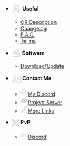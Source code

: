 - <img src="_media/icons/useful.png" alt="Useful Icon" style="vertical-align: middle;"> **Useful**
  - [CR Description](useful/profile.md)
  - [Changelog](useful/changelog.md)
  - [F.A.Q.](useful/faq.md)
  - [Terms](useful/terms.md)

- <img src="_media/icons/soft.png" alt="Software Icon" style="vertical-align: middle;"> **Software**
  - [Download/Update](download.md)
 
- <img src="_media/icons/contact.png" alt="Contact Icon" style="vertical-align: middle;"> **Contact Me**
  - <a href="https://discord.com/users/250267265285488641">
	<img src="_media/icons/discord.png" alt="Discord Icon">My Discord</a>
  - <a href="https://discord.gg/xBFKJc6QRr">
	<img src="_media/icons/server.png" alt="Server Icon">Project Server</a>
  - <a href="https://allmylinks.com/darhanger">
	<img src="_media/icons/link.png" alt="Link Icon">More Links</a>

- <img src="_media/icons/pvp.png" alt="PvP Icon" style="vertical-align: middle;"> **PvP**
  - <a href="https://discord.com/users/649003031391633438">
	<img src="_media/icons/discord.png" alt="Contact Icon">Discord</a>	